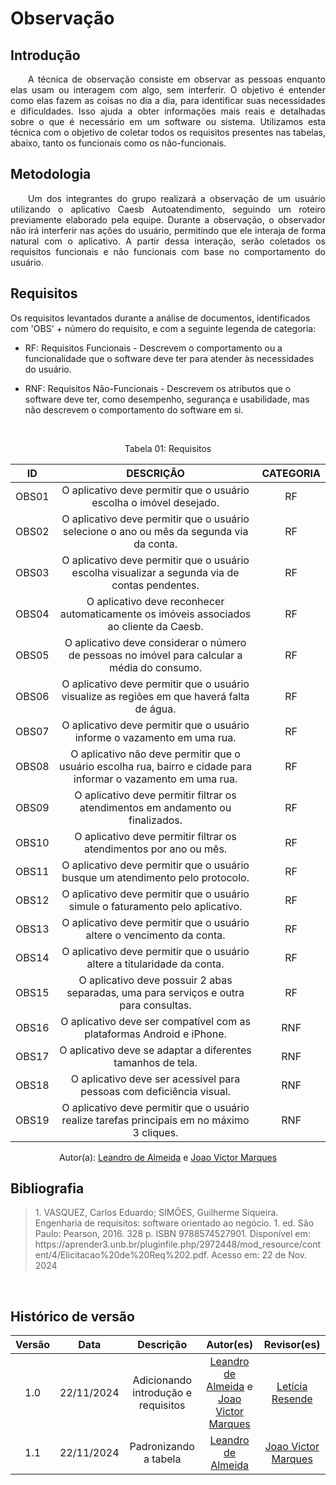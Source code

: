 # Observação

## Introdução
<p align="justify">&emsp;&emsp;A técnica de observação consiste em observar as pessoas enquanto elas usam ou interagem com algo, sem interferir. O objetivo é entender como elas fazem as coisas no dia a dia, para identificar suas necessidades e dificuldades. Isso ajuda a obter informações mais reais e detalhadas sobre o que é necessário em um software ou sistema. Utilizamos esta técnica com o objetivo de coletar todos os requisitos presentes nas tabelas, abaixo, tanto os funcionais como os não-funcionais.</p>

## Metodologia
<p align="justify">&emsp;&emsp;Um dos integrantes do grupo realizará a observação de um usuário utilizando o aplicativo Caesb Autoatendimento, seguindo um roteiro previamente elaborado pela equipe. Durante a observação, o observador não irá interferir nas ações do usuário, permitindo que ele interaja de forma natural com o aplicativo. A partir dessa interação, serão coletados os requisitos funcionais e não funcionais com base no comportamento do usuário.</p>

## Requisitos

Os requisitos levantados durante a análise de documentos, identificados com 'OBS' + número do requisito, e com a seguinte legenda de categoria:

- RF: Requisitos Funcionais - Descrevem o comportamento ou a funcionalidade que o software deve ter para atender às necessidades do usuário.

- RNF: Requisitos Não-Funcionais - Descrevem os atributos que o software deve ter, como desempenho, segurança e usabilidade, mas não descrevem o comportamento do software em si.

<br>

<center>
<p>Tabela 01: Requisitos</p>
</center>

| ID   | DESCRIÇÃO                                                                                      | CATEGORIA |
| :-:  | :------------------------------------------------------------------------------------------: | :-------: |
| OBS01 | O aplicativo deve permitir que o usuário escolha o imóvel desejado.                           |    RF     |
| OBS02 | O aplicativo deve permitir que o usuário selecione o ano ou mês da segunda via da conta.      |    RF     |
| OBS03 | O aplicativo deve permitir que o usuário escolha visualizar a segunda via de contas pendentes.|    RF     |
| OBS04 | O aplicativo deve reconhecer automaticamente os imóveis associados ao cliente da Caesb.       |    RF     |
| OBS05 | O aplicativo deve considerar o número de pessoas no imóvel para calcular a média do consumo.  |    RF     |
| OBS06 | O aplicativo deve permitir que o usuário visualize as regiões em que haverá falta de água.    |    RF     |
| OBS07 | O aplicativo deve permitir que o usuário informe o vazamento em uma rua.                      |    RF     |
| OBS08 | O aplicativo não deve permitir que o usuário escolha rua, bairro e cidade para informar o vazamento em uma rua. |   RF     |
| OBS09 | O aplicativo deve permitir filtrar os atendimentos em andamento ou finalizados.               |    RF    |
| OBS10| O aplicativo deve permitir filtrar os atendimentos por ano ou mês.                            |    RF    |
| OBS11| O aplicativo deve permitir que o usuário busque um atendimento pelo protocolo.                |    RF    |
| OBS12| O aplicativo deve permitir que o usuário simule o faturamento pelo aplicativo.                |    RF    |
| OBS13| O aplicativo deve permitir que o usuário altere o vencimento da conta.                        |    RF    |
| OBS14| O aplicativo deve permitir que o usuário altere a titularidade da conta.                      |    RF    |
| OBS15| O aplicativo deve possuir 2 abas separadas, uma para serviços e outra para consultas.         |    RF    |
| OBS16 | O aplicativo deve ser compatível com as plataformas Android e iPhone.                        |    RNF   |
| OBS17 | O aplicativo deve se adaptar a diferentes tamanhos de tela.                                  |    RNF   |
| OBS18 | O aplicativo deve ser acessível para pessoas com deficiência visual.                         |    RNF   |
| OBS19 | O aplicativo deve permitir que o usuário realize tarefas principais em no máximo 3 cliques.  |    RNF   |

<center>
 Autor(a): <a href="https://github.com/leomitx10" target = "_blank">Leandro de Almeida</a> e <a href = "https://github.com/jmarquees" target = "_blank">Joao Victor Marques</a></h6>
</center>

## Bibliografia

> <p>1. VASQUEZ, Carlos Eduardo; SIMÕES, Guilherme Siqueira. Engenharia de requisitos: software orientado ao negócio. 1. ed. São Paulo: Pearson, 2016. 328 p. ISBN 9788574527901. Disponível em: https://aprender3.unb.br/pluginfile.php/2972448/mod_resource/content/4/Elicitacao%20de%20Req%202.pdf. Acesso em: 22 de Nov. 2024</p>

<br>

## Histórico de versão

<center>

| Versão |    Data    |      Descrição       |       Autor(es)       |     Revisor(es)     |
| :-----: | :--------: | :------------------: | :-------------------: | :-----------------: |
|  1.0   | 22/11/2024 | Adicionando introdução e requisitos | [Leandro de Almeida](https://github.com/leomitx10) e [Joao Victor Marques](https://github.com/jmarquees)|[Letícia Resende](https://github.com/LeticiaResende23)  |
|  1.1   | 22/11/2024 | Padronizando a tabela | [Leandro de Almeida](https://github.com/leomitx10) | [Joao Victor Marques](https://github.com/jmarquees) |


</center>